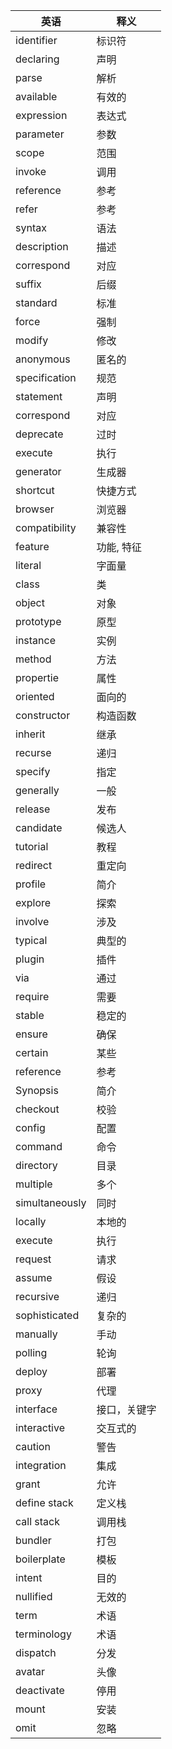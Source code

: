 | 英语           | 释义         |
| -------------- | ------------ |
| identifier     | 标识符       |
| declaring      | 声明         |
| parse          | 解析         |
| available      | 有效的       |
| expression     | 表达式       |
| parameter      | 参数         |
| scope          | 范围         |
| invoke         | 调用         |
| reference      | 参考         |
| refer          | 参考         |
| syntax         | 语法         |
| description    | 描述         |
| correspond     | 对应         |
| suffix         | 后缀         |
| standard       | 标准         |
| force          | 强制         |
| modify         | 修改         |
| anonymous      | 匿名的       |
| specification  | 规范         |
| statement      | 声明         |
| correspond     | 对应         |
| deprecate      | 过时         |
| execute        | 执行         |
| generator      | 生成器       |
| shortcut       | 快捷方式     |
| browser        | 浏览器       |
| compatibility  | 兼容性       |
| feature        | 功能, 特征   |
| literal        | 字面量       |
| class          | 类           |
| object         | 对象         |
| prototype      | 原型         |
| instance       | 实例         |
| method         | 方法         |
| propertie      | 属性         |
| oriented       | 面向的       |
| constructor    | 构造函数     |
| inherit        | 继承         |
| recurse        | 递归         |
| specify        | 指定         |
| generally      | 一般         |
| release        | 发布         |
| candidate      | 候选人       |
| tutorial       | 教程         |
| redirect       | 重定向       |
| profile        | 简介         |
| explore        | 探索         |
| involve        | 涉及         |
| typical        | 典型的       |
| plugin         | 插件         |
| via            | 通过         |
| require        | 需要         |
| stable         | 稳定的       |
| ensure         | 确保         |
| certain        | 某些         |
| reference      | 参考         |
| Synopsis       | 简介         |
| checkout       | 校验         |
| config         | 配置         |
| command        | 命令         |
| directory      | 目录         |
| multiple       | 多个         |
| simultaneously | 同时         |
| locally        | 本地的       |
| execute        | 执行         |
| request        | 请求         |
| assume         | 假设         |
| recursive      | 递归         |
| sophisticated  | 复杂的       |
| manually       | 手动         |
| polling        | 轮询         |
| deploy         | 部署         |
| proxy          | 代理         |
| interface      | 接口，关键字 |
| interactive    | 交互式的     |
| caution        | 警告         |
| integration    | 集成         |
| grant          | 允许         |
| define stack   | 定义栈       |
| call stack     | 调用栈       |
| bundler        | 打包         |
| boilerplate    | 模板         |
| intent         | 目的         |
| nullified      | 无效的       |
| term           | 术语         |
| terminology    | 术语         |
| dispatch       | 分发         |
| avatar         | 头像         |
| deactivate     | 停用         |
| mount          | 安装         |
| omit           | 忽略         |
